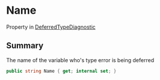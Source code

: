 # Name

Property in [DeferredTypeDiagnostic](./)

## Summary

The name of the variable who's type error is being deferred

```csharp
public string Name { get; internal set; }
```
